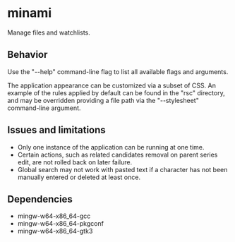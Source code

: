 # minami

Manage files and watchlists.

## Behavior

Use the "--help" command-line flag to list all available flags and arguments.

The application appearance can be customized via a subset of CSS. An example of the rules applied by default can be found in the "rsc" directory, and may be overridden providing a file path via the "--stylesheet" command-line argument.

## Issues and limitations

* Only one instance of the application can be running at one time.
* Certain actions, such as related candidates removal on parent series edit, are not rolled back on later failure.
* Global search may not work with pasted text if a character has not been manually entered or deleted at least once.

## Dependencies

* mingw-w64-x86_64-gcc
* mingw-w64-x86_64-pkgconf
* mingw-w64-x86_64-gtk3
